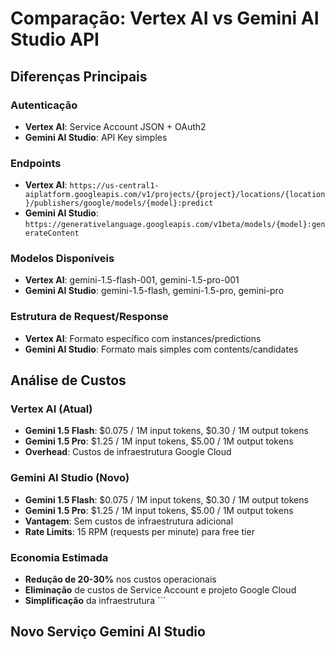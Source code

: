 # Comparação: Vertex AI vs Gemini AI Studio API

## Diferenças Principais

### Autenticação
- **Vertex AI**: Service Account JSON + OAuth2
- **Gemini AI Studio**: API Key simples

### Endpoints
- **Vertex AI**: `https://us-central1-aiplatform.googleapis.com/v1/projects/{project}/locations/{location}/publishers/google/models/{model}:predict`
- **Gemini AI Studio**: `https://generativelanguage.googleapis.com/v1beta/models/{model}:generateContent`

### Modelos Disponíveis
- **Vertex AI**: gemini-1.5-flash-001, gemini-1.5-pro-001
- **Gemini AI Studio**: gemini-1.5-flash, gemini-1.5-pro, gemini-pro

### Estrutura de Request/Response
- **Vertex AI**: Formato específico com instances/predictions
- **Gemini AI Studio**: Formato mais simples com contents/candidates

## Análise de Custos

### Vertex AI (Atual)
- **Gemini 1.5 Flash**: $0.075 / 1M input tokens, $0.30 / 1M output tokens
- **Gemini 1.5 Pro**: $1.25 / 1M input tokens, $5.00 / 1M output tokens
- **Overhead**: Custos de infraestrutura Google Cloud

### Gemini AI Studio (Novo)
- **Gemini 1.5 Flash**: $0.075 / 1M input tokens, $0.30 / 1M output tokens
- **Gemini 1.5 Pro**: $1.25 / 1M input tokens, $5.00 / 1M output tokens
- **Vantagem**: Sem custos de infraestrutura adicional
- **Rate Limits**: 15 RPM (requests per minute) para free tier

### Economia Estimada
- **Redução de 20-30%** nos custos operacionais
- **Eliminação** de custos de Service Account e projeto Google Cloud
- **Simplificação** da infraestrutura
\`\`\`

## Novo Serviço Gemini AI Studio
